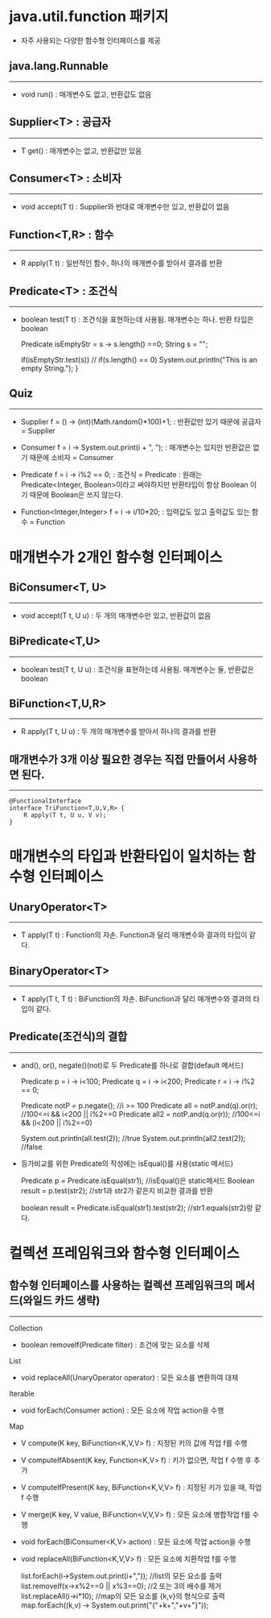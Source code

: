 java.util.function 패키지
================

* 자주 사용되는 다양한 함수형 인터페이스를 제공

java.lang.Runnable
----------
*****

* void run() : 매개변수도 없고, 반환값도 없음

Supplier\<T>  : 공급자
----------
*****

* T get() : 매개변수는 없고, 반환값만 있음

Consumer\<T> : 소비자
--------------
*****

* void accept(T t) : Supplier와 반대로 매개변수만 있고, 반환값이 없음

Function<T,R> : 함수
-------------
******

* R apply(T t) : 일반적인 함수, 하나의 매개변수를 받아서 결과를 반환

Predicate\<T> : 조건식
-----------
*****

* boolean test(T t) : 조건식을 표현하는데 사용됨. 매개변수는 하나. 반환 타입은 boolean



    Predicate<String> isEmptyStr = s -> s.length() ==0;
    String s = "";
    
    if(isEmptyStr.test(s)) // if(s.length() == 0)
        System.out.println("This is an empty String.");
    }


Quiz
-------
*****

* Supplier<Integer> f = () -> (int)(Math.random()*100)+1;
: 반환값만 있기 때문에 공급자 = Supplier

* Consumer<Integer> f = i -> System.out.print(i + ", ");
: 매개변수는 있지만 반환값은 없기 때문에 소비자 = Consumer

* Predicate<Integer> f = i -> i%2 == 0;
: 조건식 = Predicate
: 원래는 Predicate<Integer, Boolean>이라고 써야하지만 반환타입이 항상 Boolean 이기 때문에 Boolean은 쓰지 않는다.

* Function<Integer,Integer> f = i -> i/10*20;
: 입력값도 있고 출력값도 있는 함수 = Function


매개변수가 2개인 함수형 인터페이스
=================

BiConsumer\<T, U>
------------
*****

* void accept(T t, U u) : 두 개의 매개변수만 있고, 반환값이 없음

BiPredicate\<T,U>
------------
*****

* boolean test(T t, U u) : 조건식을 표현하는데 사용됨. 매개변수는 둘, 반환값은 boolean

BiFunction\<T,U,R>
------------
*****

* R apply(T t, U u) : 두 개의 매개변수를 받아서 하나의 결과를 반환


매개변수가 3개 이상 필요한 경우는 직접 만들어서 사용하면 된다.
----------
*****


    @FunctionalInterface
    interface TriFunction<T,U,V,R> {
        R apply(T t, U u, V v);
    }


매개변수의 타입과 반환타입이 일치하는 함수형 인터페이스
===========

UnaryOperator\<T>
------
*****

* T apply(T t) : Function의 자손. Function과 달리 매개변수와 결과의 타입이 같다.


BinaryOperator\<T>
------
*****

* T apply(T t, T t) : BiFunction의 자손. BiFunction과 달리 매개변수와 결과의 타입이 같다.



Predicate(조건식)의 결합
---------------
*****

* and(), or(), negate()(not)로 두 Predicate를 하나로 결합(default 메서드)


    Predicate<Integer> p = i -> i<100;
    Predicate<Integer> q = i -> i<200;
    Predicate<Integer> r = i -> i%2 == 0;

    Predicate<Integer> notP = p.negate(); //i >= 100
    Predicate<Integer> all = notP.and(q).or(r); //100<=i && i<200 || i%2==0
    Predicate<Integer> all2 = notP.and(q.or(r)); //100<=i && (i<200 || i%2==0)

    System.out.println(all.test(2)); //true
    System.out.println(all2.test(2)); //false


* 등가비교를 위한 Predicate의 작성에는 isEqual()를 사용(static 메서드)


    Predicate<String> p = Predicate.isEqual(str1); //isEqual()은 static메서드
    Boolean result = p.test(str2); //str1과 str2가 같은지 비교한 결과를 반환

    boolean result = Predicate.isEqual(str1).test(str2);
    //str1.equals(str2)랑 같다.



컬렉션 프레임워크와 함수형 인터페이스
===============

함수형 인터페이스를 사용하는 컬렉션 프레임워크의 메서드(와일드 카드 생략)
--------
*****

Collection
* boolean removeIf(Predicate<E> filter) : 조건에 맞는 요소를 삭제

List
* void replaceAll(UnaryOperator<E> operator) : 모든 요소를 변환하여 대체

Iterable
* void forEach(Consumer<T> action) : 모든 요소에 작업 action을 수행

Map
* V compute(K key, BiFunction<K,V,V> f) : 지정된 키의 값에 작업 f를 수행
* V computeIfAbsent(K key, Function<K,V> f) : 키가 없으면, 작업 f 수행 후 추가
* V computeIfPresent(K key, BiFunction<K,V,V> f) : 지정된 키가 있을 때, 작업 f 수행
* V merge(K key, V value, BiFunction<V,V,V> f) : 모든 요소에 병합작업 f를 수행
* void forEach(BiConsumer<K,V> action) : 모든 요소에 작업 action을 수행
* void replaceAll(BiFunction<K,V,V> f) : 모든 요소에 치환작업 f를 수행


    list.forEach(i->System.out.print(i+",")); //list의 모든 요소를 출력
    list.removeIf(x->x%2==0 || x%3==0); //2 또는 3의 배수를 제거
    list.replaceAll(i->i*10);
    //map의 모든 요소를 {k,v}의 형식으로 출력
    map.forEach((k,v) -> System.out.print("{"+k+","+v+"}"));


